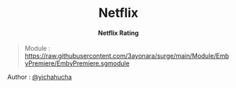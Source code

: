 <h1 align="center">Netflix</h1>
<h4 align="center">Netflix Rating</h4>

> Module : https://raw.githubusercontent.com/3ayonara/surge/main/Module/EmbyPremiere/EmbyPremiere.sgmodule


Author : [@yichahucha](https://github.com/yichahucha)